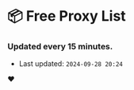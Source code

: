 # :package: Free Proxy List
### Updated every 15 minutes.

- Last updated: `2024-09-28 20:24`

:heart:
